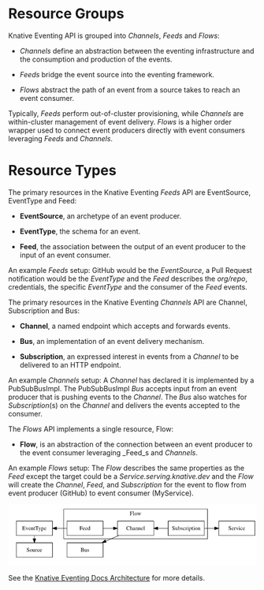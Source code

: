 # Resource Groups

Knative Eventing API is grouped into _Channels_, _Feeds_ and _Flows_:

* _Channels_ define an abstraction between the eventing infrastructure and the
  consumption and production of the events.

* _Feeds_ bridge the event source into the eventing framework.

* _Flows_ abstract the path of an event from a source takes to reach an event
  consumer.

Typically, _Feeds_ perform out-of-cluster provisioning, while _Channels_ are
within-cluster management of event delivery. _Flows_ is a higher order wrapper
used to connect event producers directly with event consumers leveraging 
_Feeds_ and _Channels_.

# Resource Types

The primary resources in the Knative Eventing _Feeds_ API are EventSource,
EventType and Feed:

* **EventSource**, an archetype of an event producer.

* **EventType**, the schema for an event. 

* **Feed**, the association between the output of an event producer to the
  input of an event consumer.

An example _Feeds_ setup: GitHub would be the _EventSource_, a Pull Request
notification would be the _EventType_ and the _Feed_ describes the _org/repo_,
credentials, the specific _EventType_ and the consumer of the _Feed_ events.


The primary resources in the Knative Eventing _Channels_ API are Channel,
Subscription and Bus:

* **Channel**, a named endpoint which accepts and forwards events.

* **Bus**, an implementation of an event delivery mechanism.

* **Subscription**, an expressed interest in events from a _Channel_ to be
  delivered to an HTTP endpoint.

An example _Channels_ setup: A _Channel_ has declared it is implemented by a
PubSubBusImpl. The PubSubBusImpl _Bus_ accepts input from an event producer
that is pushing events to the _Channel_. The _Bus_ also watches for
_Subscription_(s) on the _Channel_ and delivers the events accepted to the
consumer.


The _Flows_ API implements a single resource, Flow:

* **Flow**, is an abstraction of the connection between an event producer to
  the event consumer leveraging _Feed_s and _Channels_.


An example _Flows_ setup: The _Flow_ describes the same properties as the _Feed_
except the target could be a _Service.serving.knative.dev_ and the _Flow_ will
create the _Channel_, _Feed_, and _Subscription_ for the event to flow from
event producer (GitHub) to event consumer (MyService).


![Object Model](images/overview-reference.png)

See the [Knative Eventing Docs
Architecture](https://github.com/knative/docs/blob/master/eventing/README.md#architecture)
for more details.


